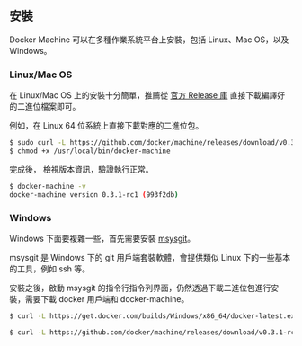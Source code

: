 ## 安裝
Docker Machine 可以在多種作業系統平台上安裝，包括 Linux、Mac OS，以及 Windows。


### Linux/Mac OS
在 Linux/Mac OS 上的安裝十分簡單，推薦從 [官方 Release 庫](https://github.com/docker/machine/releases) 直接下載編譯好的二進位檔案即可。

例如，在 Linux 64 位系統上直接下載對應的二進位包。
```bash
$ sudo curl -L https://github.com/docker/machine/releases/download/v0.3.1-rc1/docker-machine_linux-amd64 > /usr/local/bin/docker-machine
$ chmod +x /usr/local/bin/docker-machine
```

完成後， 檢視版本資訊，驗證執行正常。
```bash
$ docker-machine -v
docker-machine version 0.3.1-rc1 (993f2db)
```

### Windows
Windows 下面要複雜一些，首先需要安裝 [msysgit](https://msysgit.github.io/)。

msysgit 是 Windows 下的 git 用戶端套裝軟體，會提供類似 Linux 下的一些基本的工具，例如 ssh 等。

安裝之後，啟動 msysgit 的指令行指令列界面，仍然透過下載二進位包進行安裝，需要下載 docker 用戶端和 docker-machine。

```bash
$ curl -L https://get.docker.com/builds/Windows/x86_64/docker-latest.exe > /bin/docker

$ curl -L https://github.com/docker/machine/releases/download/v0.3.1-rc1/docker-machine_windows-amd64.exe > /bin/docker-machine
```
